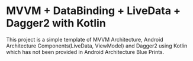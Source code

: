 # MVVM + DataBinding + LiveData + Dagger2 with Kotlin

This project is a simple template of MVVM Architecture, Android Architecture Components(LiveData, ViewModel) and Dagger2
using Kotlin which has not been provided in Android Architecture Blue Prints.
